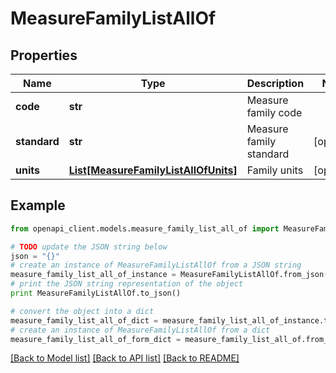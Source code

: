 # MeasureFamilyListAllOf


## Properties
Name | Type | Description | Notes
------------ | ------------- | ------------- | -------------
**code** | **str** | Measure family code | 
**standard** | **str** | Measure family standard | [optional] 
**units** | [**List[MeasureFamilyListAllOfUnits]**](MeasureFamilyListAllOfUnits.md) | Family units | [optional] 

## Example

```python
from openapi_client.models.measure_family_list_all_of import MeasureFamilyListAllOf

# TODO update the JSON string below
json = "{}"
# create an instance of MeasureFamilyListAllOf from a JSON string
measure_family_list_all_of_instance = MeasureFamilyListAllOf.from_json(json)
# print the JSON string representation of the object
print MeasureFamilyListAllOf.to_json()

# convert the object into a dict
measure_family_list_all_of_dict = measure_family_list_all_of_instance.to_dict()
# create an instance of MeasureFamilyListAllOf from a dict
measure_family_list_all_of_form_dict = measure_family_list_all_of.from_dict(measure_family_list_all_of_dict)
```
[[Back to Model list]](../README.md#documentation-for-models) [[Back to API list]](../README.md#documentation-for-api-endpoints) [[Back to README]](../README.md)


